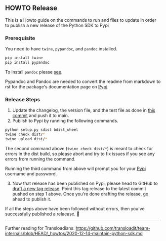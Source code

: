 ## HOWTO Release

This is a Howto guide on the commands to run and files to update in order to publish a new release of the Python SDK to Pypi

### Prerequisite

You need to have `twine`, `pypandoc`, and `pandoc` installed.

```bash
pip install twine
pip install pypandoc
```

To Install `pandoc` please [see](https://pandoc.org/installing.html).

Pypandoc and Pandoc are needed to convert the readme from markdown to rst for the package's documentation page on [Pypi](https://pypi.org/project/pytransloadit/).

### Release Steps

1. Update the changelog, the version file, and the test file as done in [this commit](https://github.com/transloadit/python-sdk/commit/35789c535bd02086ff8f3a07eda9583d6e676d4d) and push it to main.
2. Publish to Pypi by running the following commands.

```bash
python setup.py sdist bdist_wheel
twine check dist/*
twine upload dist/*
```

The second command above (`twine check dist/*`) is meant to check for errors in the dist build, so please abort and try to fix issues if you see any errors from running the command.

Running the third command from above will prompt you for your [Pypi](https://pypi.org/project/pytransloadit/) username and password.

3. Now that release has been published on Pypi, please head to GitHub to [draft a new tag release](https://github.com/transloadit/python-sdk/releases). Point this tag release to the latest commit pushed on step 1 above. Once you're done drafting the release, go ahead to publish it.

If all the steps above have been followed without errors, then you've successfully published a relaease. 🎉

---

Further reading for Transloadians: https://github.com/transloadit/team-internals/blob/HEAD/_howtos/2020-12-14-maintain-python-sdk.md
